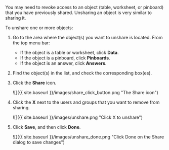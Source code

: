 You may need to revoke access to an object (table, worksheet, or pinboard) that you have previously shared. Unsharing an object is very similar to sharing it.

To unshare one or more objects:

1. Go to the area where the object(s) you want to unshare is located. From the top menu bar:
    -   If the object is a table or worksheet, click **Data**.
    -   If the object is a pinboard, click **Pinboards**.
    -   If the object is an answer, click **Answers**.
2. Find the object(s) in the list, and check the corresponding box(es).
3. Click the **Share** icon.

     ![]({{ site.baseurl }}/images/share_click_button.png "The Share icon")

4. Click the **X** next to the users and groups that you want to remove from sharing.

     ![]({{ site.baseurl }}/images/unshare.png "Click X to unshare")

5. Click **Save**, and then click **Done**.

    ![]({{ site.baseurl }}/images/unshare_done.png "Click Done on the Share dialog to save changes")
